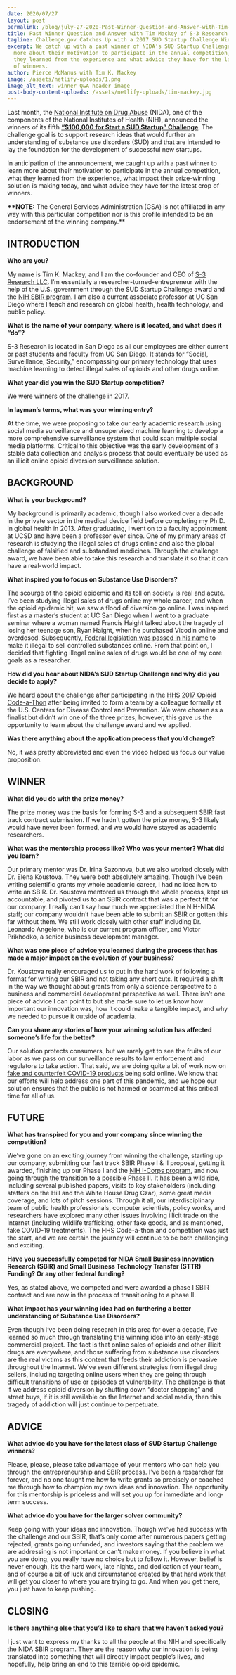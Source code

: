 ```yaml
---
date: 2020/07/27
layout: post
permalink: /blog/july-27-2020-Past-Winner-Question-and-Answer-with-Tim-Mackey-of-S-3-Research/
title: Past Winner Question and Answer with Tim Mackey of S-3 Research
tagline: Challenge.gov Catches Up with a 2017 SUD Startup Challenge Winner
excerpt: We catch up with a past winner of NIDA's SUD Startup Challenge to learn
  more about their motivation to participate in the annual competition, what
  they learned from the experience and what advice they have for the latest crop
  of winners.
author: Pierce McManus with Tim K. Mackey
image: /assets/netlify-uploads/1.png
image_alt_text: winner Q&A header image
post-body-content-uploads: /assets/netlify-uploads/tim-mackey.jpg
---
```

Last month, the [National Institute on Drug Abuse](https://www.nih.gov/about-nih/what-we-do/nih-almanac/national-institute-drug-abuse-nida) (NIDA), one of the components of the National Institutes of Health (NIH), announced the winners of its fifth **[“$100,000 for Start a SUD Startup” Challenge](https://www.challenge.gov/challenge/2020-1000000-start-a-sud-startup-challenge/)**. The challenge goal is to support research ideas that would further an understanding of substance use disorders (SUD) and that are intended to lay the foundation for the development of successful new startups.

In anticipation of the announcement, we caught up with a past winner to learn more about their motivation to participate in the annual competition, what they learned from the experience, what impact their prize-winning solution is making today, and what advice they have for the latest crop of winners.

**\*\*NOTE:** The General Services Administration (GSA) is not affiliated in any way with this particular competition nor is this profile intended to be an endorsement of the winning company.\*\*

## INTRODUCTION

**Who are you?**

My name is Tim K. Mackey, and I am the co-founder and CEO of [S-3 Research LLC](https://www.s-3.io/). I’m essentially a researcher-turned-entrepreneur with the help of the U.S. government through the SUD Startup Challenge award and the [NIH SBIR program](https://sbir.nih.gov/). I am also a current associate professor at UC San Diego where I teach and research on global health, health technology, and public policy.

**What is the name of your company, where is it located, and what does it “do”?**

S-3 Research is located in San Diego as all our employees are either current or past students and faculty from UC San Diego. It stands for “Social, Surveillance, Security,” encompassing our primary technology that uses machine learning to detect illegal sales of opioids and other drugs online.

**What year did you win the SUD Startup competition?**

We were winners of the challenge in 2017.

**In layman’s terms, what was your winning entry?**

At the time, we were proposing to take our early academic research using social media surveillance and unsupervised machine learning to develop a more comprehensive surveillance system that could scan multiple social media platforms. Critical to this objective was the early development of a stable data collection and analysis process that could eventually be used as an illicit online opioid diversion surveillance solution.

## BACKGROUND

**What is your background?**

My background is primarily academic, though I also worked over a decade in the private sector in the medical device field before completing my Ph.D. in global health in 2013. After graduating, I went on to a faculty appointment at UCSD and have been a professor ever since. One of my primary areas of research is studying the illegal sales of drugs online and also the global challenge of falsified and substandard medicines. Through the challenge award, we have been able to take this research and translate it so that it can have a real-world impact.

**What inspired you to focus on Substance Use Disorders?**

The scourge of the opioid epidemic and its toll on society is real and acute. I’ve been studying illegal sales of drugs online my whole career, and when the opioid epidemic hit, we saw a flood of diversion go online. I was inspired first as a master’s student at UC San Diego when I went to a graduate seminar where a woman named Francis Haight talked about the tragedy of losing her teenage son, Ryan Haight, when he purchased Vicodin online and overdosed. Subsequently, [Federal legislation was passed in his name](https://www.congress.gov/110/plaws/publ425/PLAW-110publ425.pdf) to make it illegal to sell controlled substances online. From that point on, I decided that fighting illegal online sales of drugs would be one of my core goals as a researcher.

**How did you hear about NIDA’s SUD Startup Challenge and why did you decide to apply?**

We heard about the challenge after participating in the [HHS 2017 Opioid Code-a-Thon](https://www.hhs.gov/challenges/index.html) after being invited to form a team by a colleague formally at the U.S. Centers for Disease Control and Prevention. We were chosen as a finalist but didn’t win one of the three prizes, however, this gave us the opportunity to learn about the challenge award and we applied.

**Was there anything about the application process that you’d change?**

No, it was pretty abbreviated and even the video helped us focus our value proposition.

## WINNER

**What did you do with the prize money?**

The prize money was the basis for forming S-3 and a subsequent SBIR fast track contract submission. If we hadn’t gotten the prize money, S-3 likely would have never been formed, and we would have stayed as academic researchers.

**What was the mentorship process like? Who was your mentor? What did you learn?**

Our primary mentor was Dr. Irina Sazonova, but we also worked closely with Dr. Elena Koustova. They were both absolutely amazing. Though I’ve been writing scientific grants my whole academic career, I had no idea how to write an SBIR. Dr. Koustova mentored us through the whole process, kept us accountable, and pivoted us to an SBIR contract that was a perfect fit for our company. I really can’t say how much we appreciated the NIH-NIDA staff; our company wouldn’t have been able to submit an SBIR or gotten this far without them. We still work closely with other staff including Dr. Leonardo Angelone, who is our current program officer, and Victor Prikhodko, a senior business development manager.

**What was one piece of advice you learned during the process that has made a major impact on the evolution of your business?**

Dr. Koustova really encouraged us to put in the hard work of following a format for writing our SBIR and not taking any short cuts. It required a shift in the way we thought about grants from only a science perspective to a business and commercial development perspective as well. There isn’t one piece of advice I can point to but she made sure to let us know how important our innovation was, how it could make a tangible impact, and why we needed to pursue it outside of academia.

**Can you share any stories of how your winning solution has affected someone’s life for the better?**

Our solution protects consumers, but we rarely get to see the fruits of our labor as we pass on our surveillance results to law enforcement and regulators to take action. That said, we are doing quite a bit of work now on [fake and counterfeit COVID-19 products](https://www.vox.com/recode/2020/4/17/21221692/digital-black-market-covid-19-coronavirus-instagram-twitter-ebay) being sold online. We know that our efforts will help address one part of this pandemic, and we hope our solution ensures that the public is not harmed or scammed at this critical time for all of us.

## FUTURE

**What has transpired for you and your company since winning the competition?**

We’ve gone on an exciting journey from winning the challenge, starting up our company, submitting our fast track SBIR Phase I & II proposal, getting it awarded, finishing up our Phase I and the [NIH I-Corps program](https://sbir.cancer.gov/programseducation/icorps), and now going through the transition to a possible Phase II. It has been a wild ride, including several published papers, visits to key stakeholders (including staffers on the Hill and the White House Drug Czar), some great media coverage, and lots of pitch sessions. Through it all, our interdisciplinary team of public health professionals, computer scientists, policy wonks, and researchers have explored many other issues involving illicit trade on the Internet (including wildlife trafficking, other fake goods, and as mentioned, fake COVID-19 treatments). The HHS Code-a-thon and competition was just the start, and we are certain the journey will continue to be both challenging and exciting.

**Have you successfully competed for NIDA Small Business Innovation Research (SBIR) and Small Business Technology Transfer (STTR) Funding? Or any other federal funding?**

Yes, as stated above, we competed and were awarded a phase I SBIR contract and are now in the process of transitioning to a phase II.

**What impact has your winning idea had on furthering a better understanding of Substance Use Disorders?**

Even though I’ve been doing research in this area for over a decade, I’ve learned so much through translating this winning idea into an early-stage commercial project. The fact is that online sales of opioids and other illicit drugs are everywhere, and those suffering from substance use disorders are the real victims as this content that feeds their addiction is pervasive throughout the Internet. We’ve seen different strategies from illegal drug sellers, including targeting online users when they are going through difficult transitions of use or episodes of vulnerability. The challenge is that if we address opioid diversion by shutting down “doctor shopping” and street buys, if it is still available on the Internet and social media, then this tragedy of addiction will just continue to perpetuate.

## ADVICE

**What advice do you have for the latest class of SUD Startup Challenge winners?**

Please, please, please take advantage of your mentors who can help you through the entrepreneurship and SBIR process. I’ve been a researcher for forever, and no one taught me how to write grants so precisely or coached me through how to champion my own ideas and innovation. The opportunity for this mentorship is priceless and will set you up for immediate and long-term success.

**What advice do you have for the larger solver community?**

Keep going with your ideas and innovation. Though we’ve had success with the challenge and our SBIR, that’s only come after numerous papers getting rejected, grants going unfunded, and investors saying that the problem we are addressing is not important or can’t make money. If you believe in what you are doing, you really have no choice but to follow it. However, belief is never enough, it’s the hard work, late nights, and dedication of your team, and of course a bit of luck and circumstance created by that hard work that will get you closer to where you are trying to go. And when you get there, you just have to keep pushing.

## CLOSING

**Is there anything else that you’d like to share that we haven’t asked you?**

I just want to express my thanks to all the people at the NIH and specifically the NIDA SBIR program. They are the reason why our innovation is being translated into something that will directly impact people’s lives, and hopefully, help bring an end to this terrible opioid epidemic.